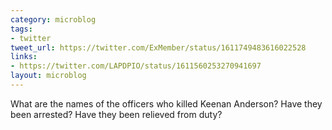 ```yaml
---
category: microblog
tags:
- twitter
tweet_url: https://twitter.com/ExMember/status/1611749483616022528
links:
- https://twitter.com/LAPDPIO/status/1611560253270941697
layout: microblog
---
```

What are the names of the officers who killed Keenan Anderson? Have they been arrested? Have they been relieved from duty?
